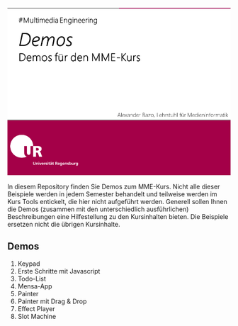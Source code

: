 ![Titelseite für Übung: Keypad](/docs/images/cover.png)

In diesem Repository finden Sie Demos zum MME-Kurs. Nicht alle dieser Beispiele werden in jedem Semester behandelt und teilweise werden im Kurs Tools entickelt, die hier nicht aufgeführt werden. Generell sollen Ihnen die Demos (zusammen mit den unterschiedlich ausführlichen) Beschreibungen eine Hilfestellung zu den Kursinhalten bieten. Die Beispiele ersetzen nicht die übrigen Kursinhalte.

## Demos

1. Keypad
2. Erste Schritte mit Javascript
3. Todo-List
4. Mensa-App
5. Painter
6. Painter mit Drag & Drop
7. Effect Player
8. Slot Machine